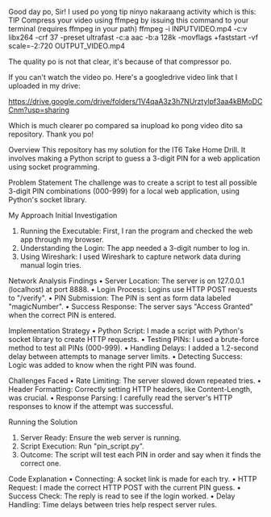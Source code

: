 Good day po, Sir! I used po yong tip ninyo nakaraang activity which is this: TIP Compress your video using ffmpeg by issuing this command to your terminal (requires ffmpeg in your path) 
ffmpeg -i INPUTVIDEO.mp4 -c:v libx264 -crf 37 -preset ultrafast -c:a aac -b:a 128k -movflags +faststart -vf scale=-2:720 OUTPUT_VIDEO.mp4 

The quality po is not that clear, it's because of that compressor po.

If you can't watch the video po. 
Here's a googledrive video link that I uploaded in my drive: 

https://drive.google.com/drive/folders/1V4qaA3z3h7NUrztylpf3aa4kBMoDCCnm?usp=sharing

Which is much clearer po compared sa inupload ko pong video dito sa repository.
Thank you po!

Overview
This repository has my solution for the IT6 Take Home Drill. It involves making a Python script to guess a 3-digit PIN for a web application using socket programming.

Problem Statement
The challenge was to create a script to test all possible 3-digit PIN combinations (000-999) for a local web application, using Python's socket library.

My Approach
Initial Investigation
1.	Running the Executable: First, I ran the program and checked the web app through my browser.
2.	Understanding the Login: The app needed a 3-digit number to log in.
3.	Using Wireshark: I used Wireshark to capture network data during manual login tries.

Network Analysis Findings
•	Server Location: The server is on 127.0.0.1 (localhost) at port 8888.
•	Login Process: Logins use HTTP POST requests to "/verify".
•	PIN Submission: The PIN is sent as form data labeled "magicNumber".
•	Success Response: The server says "Access Granted" when the correct PIN is entered.

Implementation Strategy
•	Python Script: I made a script with Python's socket library to create HTTP requests.
•	Testing PINs: I used a brute-force method to test all PINs (000-999).
•	Handling Delays: I added a 1.2-second delay between attempts to manage server limits.
•	Detecting Success: Logic was added to know when the right PIN was found.

Challenges Faced
•	Rate Limiting: The server slowed down repeated tries.
•	Header Formatting: Correctly setting HTTP headers, like Content-Length, was crucial.
•	Response Parsing: I carefully read the server's HTTP responses to know if the attempt was successful.

Running the Solution
1.	Server Ready: Ensure the web server is running.
2.	Script Execution: Run "pin_script.py".
3.	Outcome: The script will test each PIN in order and say when it finds the correct one.

Code Explanation
•	Connecting: A socket link is made for each try.
•	HTTP Request: I made the correct HTTP POST with the current PIN guess.
•	Success Check: The reply is read to see if the login worked.
•	Delay Handling: Time delays between tries help respect server rules.
